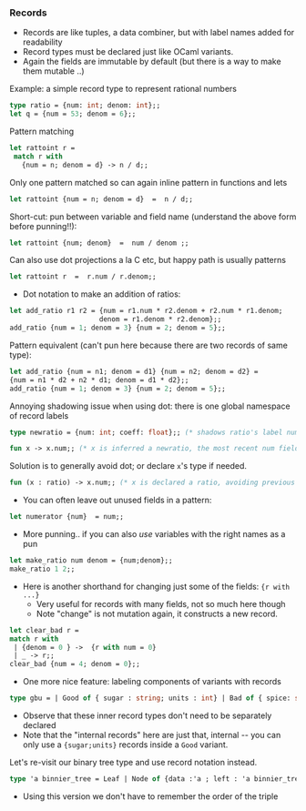 
### Records
  - Records are like tuples, a data combiner, but with label names added for readability
  - Record types must be declared just like OCaml variants.
  - Again the fields are immutable by default (but there is a way to make them mutable ..)

Example: a simple record type to represent rational numbers

```ocaml
type ratio = {num: int; denom: int};;
let q = {num = 53; denom = 6};;
```

Pattern matching
```ocaml
let rattoint r =
 match r with
   {num = n; denom = d} -> n / d;;
```

Only one pattern matched so can again inline pattern in functions and lets
```ocaml
let rattoint {num = n; denom = d}  =  n / d;;
```

Short-cut: pun between variable and field name (understand the above form before punning!!):

```ocaml
let rattoint {num; denom}  =  num / denom ;;
```

Can also use dot projections a la C etc, but happy path is usually patterns
```ocaml
let rattoint r  =  r.num / r.denom;;
```

* Dot notation to make an addition of ratios:

```ocaml
let add_ratio r1 r2 = {num = r1.num * r2.denom + r2.num * r1.denom; 
                      denom = r1.denom * r2.denom};;
add_ratio {num = 1; denom = 3} {num = 2; denom = 5};;
```
Pattern equivalent (can't pun here because there are two records of same type):
```ocaml
let add_ratio {num = n1; denom = d1} {num = n2; denom = d2} = 
{num = n1 * d2 + n2 * d1; denom = d1 * d2};;
add_ratio {num = 1; denom = 3} {num = 2; denom = 5};;
```

Annoying shadowing issue when using dot: there is one global namespace of record labels
```ocaml
type newratio = {num: int; coeff: float};; (* shadows ratio's label num *)

fun x -> x.num;; (* x is inferred a newratio, the most recent num field defined *)
```
Solution is to generally avoid dot; or declare `x`'s type if needed.  

```ocaml
fun (x : ratio) -> x.num;; (* x is declared a ratio, avoiding previous shadowing *)
```
* You can often leave out unused fields in a pattern:

```ocaml
let numerator {num}  = num;;
```
* More punning.. if you can also *use* variables with the right names as a pun

```ocaml
let make_ratio num denom = {num;denom};;
make_ratio 1 2;;
```

* Here is another shorthand for changing just some of the fields: `{r with ...}`
  - Very useful for records with many fields, not so much here though
  - Note "change" is not mutation again, it constructs a new record.

 ```ocaml
let clear_bad r =
match r with
  | {denom = 0 } ->  {r with num = 0}
  | _ -> r;;
clear_bad {num = 4; denom = 0};;
``` 

* One more nice feature: labeling components of variants with records

```ocaml
type gbu = | Good of { sugar : string; units : int} | Bad of { spice: string; units : int} | Ugly
```
* Observe that these inner record types don't need to be separately declared
* Note that the "internal records" here are just that, internal -- you can only use a `{sugar;units}` records inside a `Good` variant.

Let's re-visit our binary tree type and use record notation instead.

```ocaml
type 'a binnier_tree = Leaf | Node of {data :'a ; left : 'a binnier_tree; right : 'a binnier_tree}
```

* Using this version we don't have to remember the order of the triple
